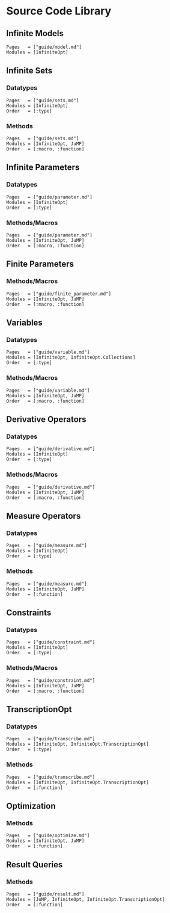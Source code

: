 # Source Code Library

## Infinite Models
```@index
Pages   = ["guide/model.md"]
Modules = [InfiniteOpt]
```

## Infinite Sets
### Datatypes
```@index
Pages   = ["guide/sets.md"]
Modules = [InfiniteOpt]
Order   = [:type]
```

### Methods
```@index
Pages   = ["guide/sets.md"]
Modules = [InfiniteOpt, JuMP]
Order   = [:macro, :function]
```

## Infinite Parameters
### Datatypes
```@index
Pages   = ["guide/parameter.md"]
Modules = [InfiniteOpt]
Order   = [:type]
```

### Methods/Macros
```@index
Pages   = ["guide/parameter.md"]
Modules = [InfiniteOpt, JuMP]
Order   = [:macro, :function]
```

## Finite Parameters
### Methods/Macros
```@index
Pages   = ["guide/finite_parameter.md"]
Modules = [InfiniteOpt, JuMP]
Order   = [:macro, :function]
```

## Variables
### Datatypes
```@index
Pages   = ["guide/variable.md"]
Modules = [InfiniteOpt, InfiniteOpt.Collections]
Order   = [:type]
```

### Methods/Macros
```@index
Pages   = ["guide/variable.md"]
Modules = [InfiniteOpt, JuMP]
Order   = [:macro, :function]
```

## Derivative Operators
### Datatypes
```@index
Pages   = ["guide/derivative.md"]
Modules = [InfiniteOpt]
Order   = [:type]
```

### Methods/Macros
```@index
Pages   = ["guide/derivative.md"]
Modules = [InfiniteOpt, JuMP]
Order   = [:macro, :function]
```

## Measure Operators
### Datatypes
```@index
Pages   = ["guide/measure.md"]
Modules = [InfiniteOpt]
Order   = [:type]
```

### Methods
```@index
Pages   = ["guide/measure.md"]
Modules = [InfiniteOpt, JuMP]
Order   = [:function]
```

## Constraints
### Datatypes
```@index
Pages   = ["guide/constraint.md"]
Modules = [InfiniteOpt]
Order   = [:type]
```

### Methods/Macros
```@index
Pages   = ["guide/constraint.md"]
Modules = [InfiniteOpt, JuMP]
Order   = [:macro, :function]
```

## TranscriptionOpt
### Datatypes
```@index
Pages   = ["guide/transcribe.md"]
Modules = [InfiniteOpt, InfiniteOpt.TranscriptionOpt]
Order   = [:type]
```

### Methods
```@index
Pages   = ["guide/transcribe.md"]
Modules = [InfiniteOpt, InfiniteOpt.TranscriptionOpt]
Order   = [:function]
```

## Optimization
### Methods
```@index
Pages   = ["guide/optimize.md"]
Modules = [InfiniteOpt, JuMP]
Order   = [:function]
```

## Result Queries
### Methods
```@index
Pages   = ["guide/result.md"]
Modules = [JuMP, InfiniteOpt, InfiniteOpt.TranscriptionOpt]
Order   = [:function]
```
